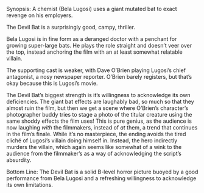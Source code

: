 Synopsis: A chemist (Bela Lugosi) uses a giant mutated bat to exact revenge on his employers.

The Devil Bat is a surprisingly good, campy, thriller.

Bela Lugosi is in fine form as a deranged doctor with a penchant for growing super-large bats.  He plays the role straight and doesn’t veer over the top, instead anchoring the film with an at least somewhat relatable villain.

The supporting cast is weaker, with Dave O’Brien playing Lugosi’s chief antagonist, a nosy newspaper reporter.  O’Brien barely registers, but that’s okay because this is Lugosi’s movie.

The Devil Bat’s biggest strength is it’s willingness to acknowledge its own deficiencies.  The giant bat effects are laughably bad, so much so that they almost ruin the film, but then we get a scene where O’Brien’s character’s photographer buddy tries to stage a photo of the titular creature using the same shoddy effects the film uses!  This is pure genius, as the audience is now laughing <em>with</em> the filmmakers, instead of <em>at</em> them, a trend that continues in the film’s finale.  While it’s no masterpiece, the ending avoids the tired cliché of Lugosi’s villain doing himself in.  Instead, the hero indirectly murders the villain, which again seems like somewhat of a wink to the audience from the filmmaker’s as a way of acknowledging the script’s absurdity.

Bottom Line: The Devil Bat is a solid B-level horror picture buoyed by a good performance from Bela Lugosi and a refreshing willingness to acknowledge its own limitations.